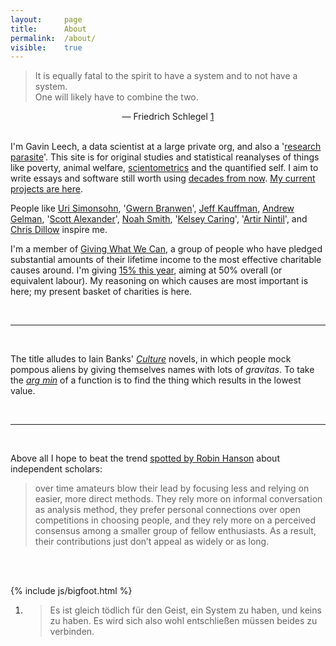 ```yaml
---
layout: 	page
title: 		About
permalink:	/about/
visible:	true
---
```



> It is equally fatal to the spirit to have a system and to not have a system. <br>One will likely have to combine the two.

<div align="center">— Friedrich Schlegel <a href="#fn:1" id="fnref:1">1</a></div><br />


I'm Gavin Leech, a data scientist at a large private org, and also a '[research parasite][Parasite]'. This site is for original studies and statistical reanalyses of things like poverty, animal welfare, [scientometrics][Sciento] and the quantified self. I aim to write essays and software still worth using [decades from now][LongContentIsLong]. [My current projects are here][Proj].

People like [Uri Simonsohn][Colada], '[Gwern Branwen](https://gwern.net)', [Jeff Kauffman](https://www.jefftk.com/index), [Andrew Gelman](http://andrewgelman.com/), '[Scott Alexander](http://slatestarcodex.com/)', [Noah Smith](noahpinionblog.blogspot.co.uk/), '[Kelsey Caring](http://theunitofcaring.tumblr.com/)', '[Artir Nintil](https://nintil.com/)', and [Chris Dillow](http://stumblingandmumbling.typepad.com/) inspire me.


<a name="giving"></a>

I'm a member of [Giving What We Can][GWWC], a group of people who have pledged substantial amounts of their lifetime income to the most effective charitable causes around. I'm giving [15% this year][MyGiving], aiming at 50% overall (or equivalent labour). My reasoning on which causes are most important is <span data-toggle="tooltip" title="Forthcoming">here</span>; my present basket of charities is <span data-toggle="tooltip" title="Forthcoming">here</span>. 

<br>

---

<br>

The title alludes to Iain Banks' _[Culture][Cult]_ novels, in which people mock pompous aliens by giving themselves names with lots of _gravitas_. To take the <i>[arg min][Arg]</i> of a function is to find the thing which results in the lowest value. 

<br>

---

<br>

Above all I hope to beat the trend [spotted by Robin Hanson][Doom] about independent scholars:

> over time amateurs blow their lead by focusing less and relying on easier, more direct methods. They rely more on informal conversation as analysis method, they prefer personal connections over open competitions in choosing people, and they rely more on a perceived consensus among a smaller group of fellow enthusiasts. As a result, their contributions just don’t appeal as widely or as long.

<br><br>


[Schlegel]:				http://www.zeno.org/Literatur/M/Schlegel,+Friedrich/Fragmentensammlungen/Fragmente
[Proj]:					/projects/
[Cult]:					http://bryanschuetz.github.io/culture-namer/ships/experiencing-significant-gravitas-shortfall/
[Arg]:					http://math.stackexchange.com/questions/227626/explanation-on-arg-min
[Parasite]:				http://blogs.sciencemag.org/pipeline/archives/2016/01/22/attack-of-the-research-parasites
[Sciento]:				https://en.wikipedia.org/wiki/Scientometrics
[LongContentIsLong]:	http://www.gwern.net/About#long-content
[Colada]:				http://datacolada.org/
[GWWC]:					https://www.givingwhatwecan.org/
[MyGiving]:				https://www.givingwhatwecan.org/igivedisplay?publicid=7778&publicauth=747719919
[Doom]:					http://www.overcomingbias.com/2016/12/chip-away-at-hard-problems.html
[PridePrescience]:		https://docs.google.com/spreadsheets/d/1c2NrUwnWR-emBf6QGwVeTjkma67Ibeb9eGp4eYvnWmE/edit?usp=sharing
[Contro]:				/controversy-technical
[Anthro]:				/anthropology
[Rot]:					https://github.com/gavin-leech/rotgone


<script src="/js/jquery.min.js" ></script>
{%    include js/bigfoot.html       %}


<div class="footnotes">
<ol>
    <!-- 1 -->
    <li class="footnote" id="fn:1">
        <blockquote>Es ist gleich tödlich für den Geist, ein System zu haben, und keins zu haben. Es wird sich also wohl entschließen müssen beides zu verbinden.</blockquote>
    </li>
</ol>
</div>
